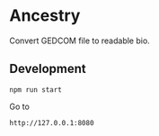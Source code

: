 # Ancestry

Convert GEDCOM file to readable bio.

## Development

```
npm run start
```

Go to
```
http://127.0.0.1:8080
```
